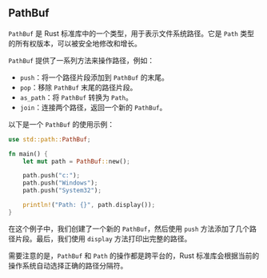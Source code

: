 ## PathBuf

`PathBuf` 是 Rust 标准库中的一个类型，用于表示文件系统路径。它是 `Path` 类型的所有权版本，可以被安全地修改和增长。

`PathBuf` 提供了一系列方法来操作路径，例如：

- `push`：将一个路径片段添加到 `PathBuf` 的末尾。
- `pop`：移除 `PathBuf` 末尾的路径片段。
- `as_path`：将 `PathBuf` 转换为 `Path`。
- `join`：连接两个路径，返回一个新的 `PathBuf`。

以下是一个 `PathBuf` 的使用示例：

```rust
use std::path::PathBuf;

fn main() {
    let mut path = PathBuf::new();

    path.push("c:");
    path.push("Windows");
    path.push("System32");

    println!("Path: {}", path.display());
}
```

在这个例子中，我们创建了一个新的 `PathBuf`，然后使用 `push` 方法添加了几个路径片段。最后，我们使用 `display` 方法打印出完整的路径。

需要注意的是，`PathBuf` 和 `Path` 的操作都是跨平台的，Rust 标准库会根据当前的操作系统自动选择正确的路径分隔符。